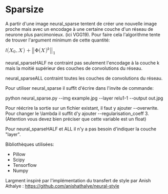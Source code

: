 # Sparsize


A partir d'une image neural_sparse tentent de créer une nouvelle image proche mais avec un encodage à une certaine couche d'un réseau de neurone plus parcimonieux.
(ici VGG19). Pour faire cela l'algorithme tente de trouver l'argument minimum de cette quantité:

![Alt](/CodeCogsEqn.gif "erreur 1")

neural_sparseHALF ne contraint pas seulement l'encodage à la couche k mais la moitié supérieur des couches de convolutions du réseau.

neural_sparseALL contraint toutes les couches de convolutions du réseau.

Pour utiliser neural_sparse il suffit d'écrire dans l'invite de commande:

python neural_sparse.py --img example.jpg --layer relu1-1 --output out.jpg

Pour réécrire la sortie sur un fichier existant, il faut y ajouter --overwrite.
Pour changer le \lambda il suffit d'y ajouter --regularisation_coeff 3. (Attention vous devez bien préciser que cette variable est un float)

Pour neural_sparseHALF et ALL il n'y a pas besoin d'indiquer la couche "layer".

Bibliothèques utilisées:
- Pillow
- Scipy
- Tensorflow
- Numpy

Largment inspiré par l'implémentation du transfert de style par Anish Athalye : https://github.com/anishathalye/neural-style
